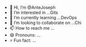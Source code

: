 - 👋 Hi, I’m @AnteJoseph
- 👀 I’m interested in ...Gits
- 🌱 I’m currently learning ...DevOps
- 💞️ I’m looking to collaborate on ...Chi
- 📫 How to reach me ...
- 😄 Pronouns: ...
- ⚡ Fun fact: ...

<!---
AnteJoseph/AnteJoseph is a ✨ special ✨ repository because its `README.md` (this file) appears on your GitHub profile.
You can click the Preview link to take a look at your changes.
--->
